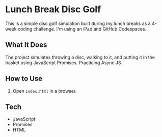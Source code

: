 # Lunch Break Disc Golf

This is a simple disc golf simulation built during my lunch breaks as a 4-week coding challenge. I'm using an iPad and GitHub Codespaces.

## What It Does

The project simulates throwing a disc, walking to it, and putting it in the basket using JavaScript Promises. Practicing Async JS. 

## How to Use

1.  Open `index.html` in a browser.

## Tech

* JavaScript
* Promises
* HTML